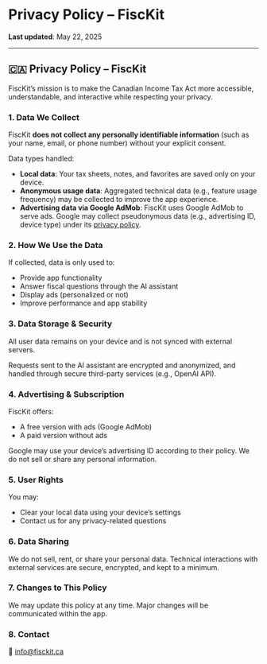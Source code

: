 # Privacy Policy – FiscKit

**Last updated**: May 22, 2025

---

## 🇨🇦 Privacy Policy – FiscKit

FiscKit’s mission is to make the Canadian Income Tax Act more accessible, understandable, and interactive while respecting your privacy.

### 1. Data We Collect
FiscKit **does not collect any personally identifiable information** (such as your name, email, or phone number) without your explicit consent.

Data types handled:
- **Local data**: Your tax sheets, notes, and favorites are saved only on your device.
- **Anonymous usage data**: Aggregated technical data (e.g., feature usage frequency) may be collected to improve the app experience.
- **Advertising data via Google AdMob**: FiscKit uses Google AdMob to serve ads. Google may collect pseudonymous data (e.g., advertising ID, device type) under its [privacy policy](https://policies.google.com/privacy).

### 2. How We Use the Data
If collected, data is only used to:
- Provide app functionality
- Answer fiscal questions through the AI assistant
- Display ads (personalized or not)
- Improve performance and app stability

### 3. Data Storage & Security
All user data remains on your device and is not synced with external servers.

Requests sent to the AI assistant are encrypted and anonymized, and handled through secure third-party services (e.g., OpenAI API).

### 4. Advertising & Subscription
FiscKit offers:
- A free version with ads (Google AdMob)
- A paid version without ads

Google may use your device’s advertising ID according to their policy. We do not sell or share any personal information.

### 5. User Rights
You may:
- Clear your local data using your device’s settings
- Contact us for any privacy-related questions

### 6. Data Sharing
We do not sell, rent, or share your personal data. Technical interactions with external services are secure, encrypted, and kept to a minimum.

### 7. Changes to This Policy
We may update this policy at any time. Major changes will be communicated within the app.

### 8. Contact
📧 info@fisckit.ca
